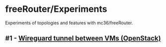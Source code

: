 # freeRouter/Experiments
Experiments of topologies and features with mc36/freeRouter.

## #1 - [Wireguard tunnel between VMs (OpenStack)](https://github.com/edgardcunha/freeRouter/wireguard)

